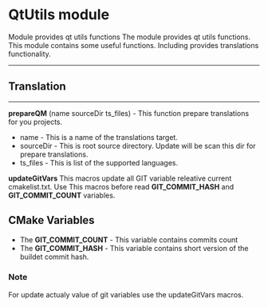 # QtUtils module 

Module provides qt utils functions 
The module provides qt utils functions. This module contains some useful functions. Including provides translations functionality.

---

## Translation
 
--- 

**prepareQM** (name sourceDir ts_files) - This function prepare translations for you projects.
 - name - This is a name of the translations target.
 - sourceDir - This is root source directory. Update will be scan this dir for prepare translations.
 - ts_files - This is list of the supported languages.

**updateGitVars** This macros update all GIT variable releative current cmakelist.txt. 
Use This macros before read **GIT_COMMIT_HASH** and **GIT_COMMIT_COUNT** variables.

## CMake Variables

- The **GIT_COMMIT_COUNT** - This variable contains commits count
- The **GIT_COMMIT_HASH** - This variable contains short version of the buildet commit hash.

### Note 

For update actualy value of git variables use the updateGitVars macros.
